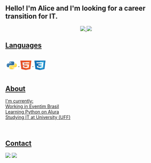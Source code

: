 ## Hello! I'm Alice and I'm looking for a career transition for IT.<br>

<div align="center">
  <a href="https://github.com/Alice-RdS">
  <img height="166em" src="https://github-readme-stats.vercel.app/api?username=Alice-RdS&show_icons=true&theme=material-palenight&include_all_commits=true&count_private=true"/>
  <img height="166em" src="https://github-readme-stats.vercel.app/api/top-langs/?username=Alice-RdS&layout=compact&langs_count=7&theme=material-palenight"/>
</div>

## Languages
<div style="display: inline_block"><br>
  <img align="center" alt="Python" height="30" width="40" src="https://raw.githubusercontent.com/devicons/devicon/master/icons/python/python-original.svg">
  <img align="center" alt="HTML" height="30" width="40" src="https://raw.githubusercontent.com/devicons/devicon/master/icons/html5/html5-original.svg">
  <img align="center" alt="CSS" height="30" width="40" src="https://raw.githubusercontent.com/devicons/devicon/master/icons/css3/css3-original.svg">
  </div><br>
  
## About  
<div>
  <p>I'm currently:<br>
    Working in Eventim Brasil<br>
    Learning Python on Alura<br>
    Studying IT at University (UFF)<br></p>
  </div><br>

  
  
## Contact
<div> 
   <a href = "mailto:alice.rds.91@gmail.com"><img src="https://img.shields.io/badge/-Gmail-%23333?style=for-the-badge&logo=gmail&logoColor=red" target="_blank"></a>
  <a href="https://www.linkedin.com/in/alicerds91" target="_blank"><img src="https://img.shields.io/badge/-LinkedIn-%230077B5?style=for-the-badge&logo=linkedin&logoColor=white" target="_blank"></a> 
</div>
